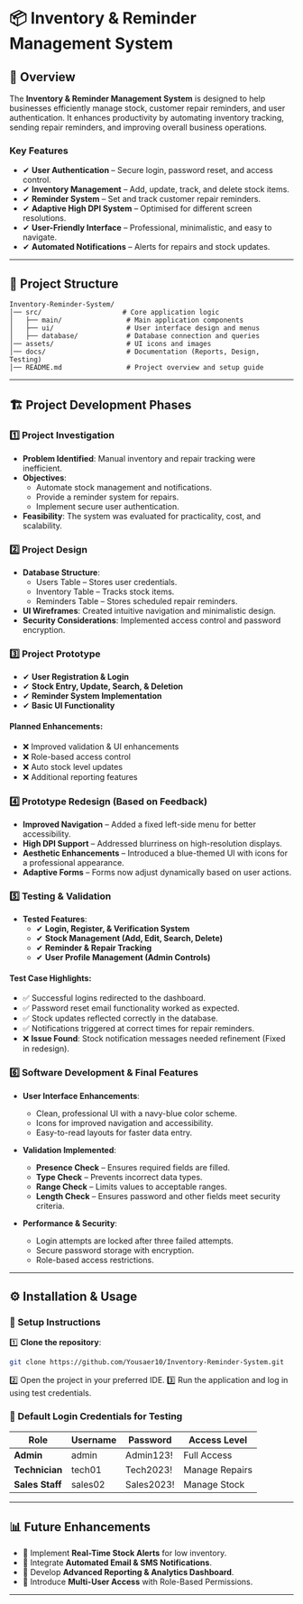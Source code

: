 # 📦 Inventory & Reminder Management System

## 📌 Overview
The **Inventory & Reminder Management System** is designed to help businesses efficiently manage stock, customer repair reminders, and user authentication. It enhances productivity by automating inventory tracking, sending repair reminders, and improving overall business operations.

### Key Features
- ✔ **User Authentication** – Secure login, password reset, and access control.
- ✔ **Inventory Management** – Add, update, track, and delete stock items.
- ✔ **Reminder System** – Set and track customer repair reminders.
- ✔ **Adaptive High DPI System** – Optimised for different screen resolutions.
- ✔ **User-Friendly Interface** – Professional, minimalistic, and easy to navigate.
- ✔ **Automated Notifications** – Alerts for repairs and stock updates.

---

## 📂 Project Structure
```
Inventory-Reminder-System/
│── src/                    # Core application logic
│   ├── main/                # Main application components
│   ├── ui/                  # User interface design and menus
│   ├── database/            # Database connection and queries
│── assets/                  # UI icons and images
│── docs/                    # Documentation (Reports, Design, Testing)
│── README.md                # Project overview and setup guide
```

---

## 🏗️ Project Development Phases

### 1️⃣ Project Investigation
- **Problem Identified**: Manual inventory and repair tracking were inefficient.
- **Objectives**:
  - Automate stock management and notifications.
  - Provide a reminder system for repairs.
  - Implement secure user authentication.
- **Feasibility**: The system was evaluated for practicality, cost, and scalability.

### 2️⃣ Project Design
- **Database Structure**:
  - Users Table – Stores user credentials.
  - Inventory Table – Tracks stock items.
  - Reminders Table – Stores scheduled repair reminders.
- **UI Wireframes**: Created intuitive navigation and minimalistic design.
- **Security Considerations**: Implemented access control and password encryption.

### 3️⃣ Project Prototype
- ✔ **User Registration & Login**
- ✔ **Stock Entry, Update, Search, & Deletion**
- ✔ **Reminder System Implementation**
- ✔ **Basic UI Functionality**

#### Planned Enhancements:
- ❌ Improved validation & UI enhancements
- ❌ Role-based access control
- ❌ Auto stock level updates
- ❌ Additional reporting features

### 4️⃣ Prototype Redesign (Based on Feedback)
- **Improved Navigation** – Added a fixed left-side menu for better accessibility.
- **High DPI Support** – Addressed blurriness on high-resolution displays.
- **Aesthetic Enhancements** – Introduced a blue-themed UI with icons for a professional appearance.
- **Adaptive Forms** – Forms now adjust dynamically based on user actions.

### 5️⃣ Testing & Validation
- **Tested Features**:
  - ✔ **Login, Register, & Verification System**
  - ✔ **Stock Management (Add, Edit, Search, Delete)**
  - ✔ **Reminder & Repair Tracking**
  - ✔ **User Profile Management (Admin Controls)**

#### Test Case Highlights:
- ✅ Successful logins redirected to the dashboard.
- ✅ Password reset email functionality worked as expected.
- ✅ Stock updates reflected correctly in the database.
- ✅ Notifications triggered at correct times for repair reminders.
- ❌ **Issue Found**: Stock notification messages needed refinement (Fixed in redesign).

### 6️⃣ Software Development & Final Features
- **User Interface Enhancements**:
  - Clean, professional UI with a navy-blue color scheme.
  - Icons for improved navigation and accessibility.
  - Easy-to-read layouts for faster data entry.
  
- **Validation Implemented**:
  - **Presence Check** – Ensures required fields are filled.
  - **Type Check** – Prevents incorrect data types.
  - **Range Check** – Limits values to acceptable ranges.
  - **Length Check** – Ensures password and other fields meet security criteria.

- **Performance & Security**:
  - Login attempts are locked after three failed attempts.
  - Secure password storage with encryption.
  - Role-based access restrictions.

---

## ⚙️ Installation & Usage

### 🔧 Setup Instructions
1️⃣ **Clone the repository**:
   ```bash
   git clone https://github.com/Yousaer10/Inventory-Reminder-System.git
   ```
2️⃣ Open the project in your preferred IDE.
3️⃣ Run the application and log in using test credentials.

### 🔑 Default Login Credentials for Testing

| Role          | Username  | Password     | Access Level   |
|---------------|-----------|--------------|----------------|
| **Admin**     | admin     | Admin123!    | Full Access    |
| **Technician**| tech01    | Tech2023!    | Manage Repairs |
| **Sales Staff** | sales02  | Sales2023!   | Manage Stock   |

---

## 📊 Future Enhancements
- 🔹 Implement **Real-Time Stock Alerts** for low inventory.
- 🔹 Integrate **Automated Email & SMS Notifications**.
- 🔹 Develop **Advanced Reporting & Analytics Dashboard**.
- 🔹 Introduce **Multi-User Access** with Role-Based Permissions.

---